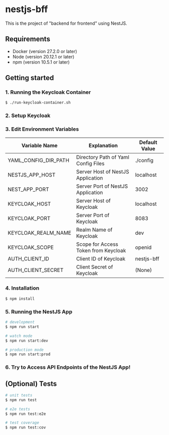 # nestjs-bff
This is the project of "backend for frontend" using NestJS.

## Requirements

- Docker (version 27.2.0 or later)
- Node (version 20.12.1 or later)
- npm (version 10.5.1 or later)

## Getting started

### 1. Running the Keycloak Container

```bash
$ ./run-keycloak-container.sh
```

### 2. Setup Keycloak

### 3. Edit Environment Variables

| Variable Name | Explanation | Default Value |
| ------------- | ----------- | ------------- |
| YAML_CONFIG_DIR_PATH | Directory Path of Yaml Config Files | ./config |
| NESTJS_APP_HOST | Server Host of NestJS Application | localhost |
| NEST_APP_PORT | Server Port of NestJS Application | 3002 |
| KEYCLOAK_HOST | Server Host of Keycloak | localhost |
| KEYCLOAK_PORT | Server Port of Keycloak | 8083 |
| KEYCLOAK_REALM_NAME | Realm Name of Keycloak | dev |
| KEYCLOAK_SCOPE | Scope for Access Token from Keycloak | openid |
| AUTH_CLIENT_ID | Client ID of Keycloak | nestjs-bff |
| AUTH_CLIENT_SECRET | Client Secret of Keycloak | (None) |

### 4. Installation

```bash
$ npm install
```

### 5. Running the NestJS App

```bash
# development
$ npm run start

# watch mode
$ npm run start:dev

# production mode
$ npm run start:prod
```

### 6. Try to Access API Endpoints of the NestJS App!

## (Optional) Tests

```bash
# unit tests
$ npm run test

# e2e tests
$ npm run test:e2e

# test coverage
$ npm run test:cov
```
